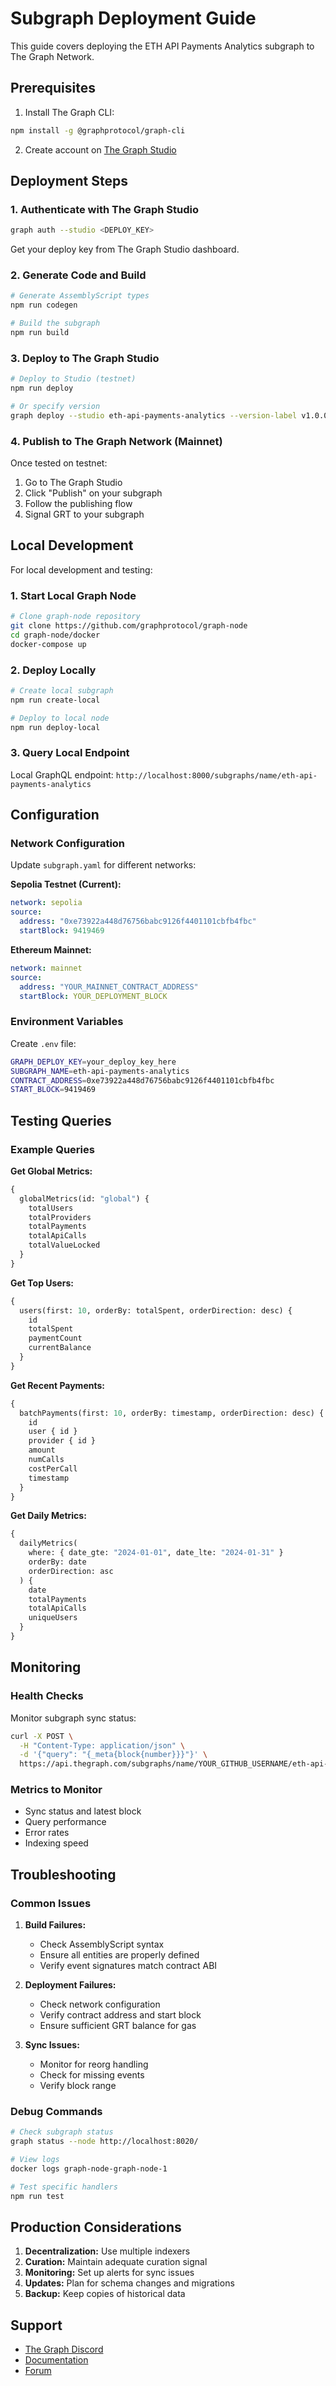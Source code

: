 # Subgraph Deployment Guide

This guide covers deploying the ETH API Payments Analytics subgraph to The Graph Network.

## Prerequisites

1. Install The Graph CLI:
```bash
npm install -g @graphprotocol/graph-cli
```

2. Create account on [The Graph Studio](https://thegraph.com/studio/)

## Deployment Steps

### 1. Authenticate with The Graph Studio

```bash
graph auth --studio <DEPLOY_KEY>
```

Get your deploy key from The Graph Studio dashboard.

### 2. Generate Code and Build

```bash
# Generate AssemblyScript types
npm run codegen

# Build the subgraph
npm run build
```

### 3. Deploy to The Graph Studio

```bash
# Deploy to Studio (testnet)
npm run deploy

# Or specify version
graph deploy --studio eth-api-payments-analytics --version-label v1.0.0
```

### 4. Publish to The Graph Network (Mainnet)

Once tested on testnet:

1. Go to The Graph Studio
2. Click "Publish" on your subgraph
3. Follow the publishing flow
4. Signal GRT to your subgraph

## Local Development

For local development and testing:

### 1. Start Local Graph Node

```bash
# Clone graph-node repository
git clone https://github.com/graphprotocol/graph-node
cd graph-node/docker
docker-compose up
```

### 2. Deploy Locally

```bash
# Create local subgraph
npm run create-local

# Deploy to local node
npm run deploy-local
```

### 3. Query Local Endpoint

Local GraphQL endpoint: `http://localhost:8000/subgraphs/name/eth-api-payments-analytics`

## Configuration

### Network Configuration

Update `subgraph.yaml` for different networks:

**Sepolia Testnet (Current):**
```yaml
network: sepolia
source:
  address: "0xe73922a448d76756babc9126f4401101cbfb4fbc"
  startBlock: 9419469
```

**Ethereum Mainnet:**
```yaml
network: mainnet
source:
  address: "YOUR_MAINNET_CONTRACT_ADDRESS"
  startBlock: YOUR_DEPLOYMENT_BLOCK
```

### Environment Variables

Create `.env` file:
```bash
GRAPH_DEPLOY_KEY=your_deploy_key_here
SUBGRAPH_NAME=eth-api-payments-analytics
CONTRACT_ADDRESS=0xe73922a448d76756babc9126f4401101cbfb4fbc
START_BLOCK=9419469
```

## Testing Queries

### Example Queries

**Get Global Metrics:**
```graphql
{
  globalMetrics(id: "global") {
    totalUsers
    totalProviders
    totalPayments
    totalApiCalls
    totalValueLocked
  }
}
```

**Get Top Users:**
```graphql
{
  users(first: 10, orderBy: totalSpent, orderDirection: desc) {
    id
    totalSpent
    paymentCount
    currentBalance
  }
}
```

**Get Recent Payments:**
```graphql
{
  batchPayments(first: 10, orderBy: timestamp, orderDirection: desc) {
    id
    user { id }
    provider { id }
    amount
    numCalls
    costPerCall
    timestamp
  }
}
```

**Get Daily Metrics:**
```graphql
{
  dailyMetrics(
    where: { date_gte: "2024-01-01", date_lte: "2024-01-31" }
    orderBy: date
    orderDirection: asc
  ) {
    date
    totalPayments
    totalApiCalls
    uniqueUsers
  }
}
```

## Monitoring

### Health Checks

Monitor subgraph sync status:
```bash
curl -X POST \
  -H "Content-Type: application/json" \
  -d '{"query": "{_meta{block{number}}}"}' \
  https://api.thegraph.com/subgraphs/name/YOUR_GITHUB_USERNAME/eth-api-payments-analytics
```

### Metrics to Monitor

- Sync status and latest block
- Query performance
- Error rates
- Indexing speed

## Troubleshooting

### Common Issues

1. **Build Failures:**
   - Check AssemblyScript syntax
   - Ensure all entities are properly defined
   - Verify event signatures match contract ABI

2. **Deployment Failures:**
   - Check network configuration
   - Verify contract address and start block
   - Ensure sufficient GRT balance for gas

3. **Sync Issues:**
   - Monitor for reorg handling
   - Check for missing events
   - Verify block range

### Debug Commands

```bash
# Check subgraph status
graph status --node http://localhost:8020/

# View logs
docker logs graph-node-graph-node-1

# Test specific handlers
npm run test
```

## Production Considerations

1. **Decentralization:** Use multiple indexers
2. **Curation:** Maintain adequate curation signal
3. **Monitoring:** Set up alerts for sync issues
4. **Updates:** Plan for schema changes and migrations
5. **Backup:** Keep copies of historical data

## Support

- [The Graph Discord](https://discord.gg/graphprotocol)
- [Documentation](https://thegraph.com/docs/)
- [Forum](https://forum.thegraph.com/)